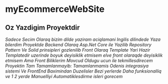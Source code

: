 # myEcommerceWebSite 
 ## Oz Yazdigim Proyektdir
 *Sadece Secim Olaraq bizim dilde yaziram aciqlamani Ingilis dilindede Yaza bilerdim*
*Proyektde Backend Olaraq Asp.Net Core ile Yazilib Repository Pattern Ve Solid prinsipleri gozlenilib Front Olaraq Template Yari Hazir Templatedir uzerinde boyuk deyisiklik etmisem elve front olaraqde deyisiklik etmisem Ama Front Biliklerim 
Movcud Oldugu ucun ile tekmillesdirecem*
 *Proyektin Tam Tamamlanmayib: Tamamlanmamis Odenis integrasiya sistemi Ve FrontEnd Baximindan Duzelisler Bezi yerlerde Daha funksionalliq ve 1 2 yerde Manuelliyi Automatiklesdirme isleri gorecem*

